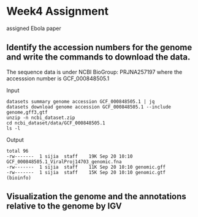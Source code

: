 # Week4 Assignment
assigned Ebola paper
## Identify the accession numbers for the genome and write the commands to download the data.
The sequence data is under NCBI BioGroup: PRJNA257197 where the accesssion number is GCF_000848505.1 

Input
```
datasets summary genome accession GCF_000848505.1 | jq
datasets download genome accession GCF_000848505.1 --include genome,gff3,gtf
unzip -n ncbi_dataset.zip
cd ncbi_dataset/data/GCF_000848505.1
ls -l
```
Output
```
total 96
-rw-------  1 sijia  staff    19K Sep 20 10:10 GCF_000848505.1_ViralProj14703_genomic.fna
-rw-------  1 sijia  staff    11K Sep 20 10:10 genomic.gff
-rw-------  1 sijia  staff    15K Sep 20 10:10 genomic.gtf
(bioinfo) 
```
## Visualization the genome and the annotations relative to the genome by IGV
